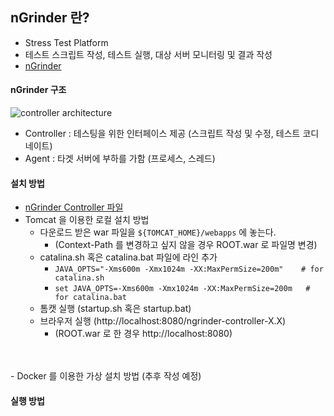 ## nGrinder 란?
- Stress Test Platform
- 테스트 스크립트 작성, 테스트 실행, 대상 서버 모니터링 및 결과 작성
- [nGrinder](https://github.com/naver/ngrinder)

#### nGrinder 구조

![controller architecture](https://raw.githubusercontent.com/wiki/naver/ngrinder/assets/Architecture-29bb2.png)
- Controller : 테스팅을 위한 인터페이스 제공 (스크립트 작성 및 수정, 테스트 코디네이트)
- Agent : 타겟 서버에 부하를 가함 (프로세스, 스레드)

#### 설치 방법
- [nGrinder Controller 파일](https://github.com/naver/ngrinder/releases)
- Tomcat 을 이용한 로컬 설치 방법
  * 다운로드 받은 war 파일을 `${TOMCAT_HOME}/webapps` 에 놓는다. 
    + (Context-Path 를 변경하고 싶지 않을 경우 ROOT.war 로 파일명 변경)
  * catalina.sh 혹은 catalina.bat 파일에 라인 추가
    + ``` JAVA_OPTS="-Xms600m -Xmx1024m -XX:MaxPermSize=200m"    # for catalina.sh ```
    + ``` set JAVA_OPTS=-Xms600m -Xmx1024m -XX:MaxPermSize=200m   # for catalina.bat ```
  * 톰캣 실행 (startup.sh 혹은 startup.bat)
  * 브라우저 실행 (http://localhost:8080/ngrinder-controller-X.X)
    + (ROOT.war 로 한 경우 http://localhost:8080)      
<br>
<br>
- Docker 를 이용한 가상 설치 방법 (추후 작성 예정)



#### 실행 방법
